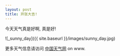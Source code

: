```yaml
---
layout: post
title: 开张大吉!
---
```


今天天气真是好啊, 真是好!

![_sunny_day]({{ site.baseurl }}/images/sunny_day.jpg)

更多天气信息请访问 [中国天气网](http://www.weather.com.cn/) on www.

